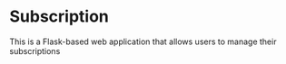 # Subscription
This is a Flask-based web application that allows users to manage their subscriptions
